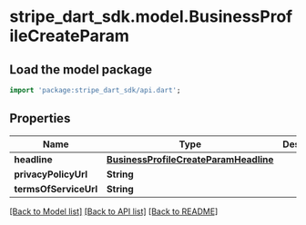 # stripe_dart_sdk.model.BusinessProfileCreateParam

## Load the model package
```dart
import 'package:stripe_dart_sdk/api.dart';
```

## Properties
Name | Type | Description | Notes
------------ | ------------- | ------------- | -------------
**headline** | [**BusinessProfileCreateParamHeadline**](BusinessProfileCreateParamHeadline.md) |  | [optional] 
**privacyPolicyUrl** | **String** |  | [optional] 
**termsOfServiceUrl** | **String** |  | [optional] 

[[Back to Model list]](../README.md#documentation-for-models) [[Back to API list]](../README.md#documentation-for-api-endpoints) [[Back to README]](../README.md)


